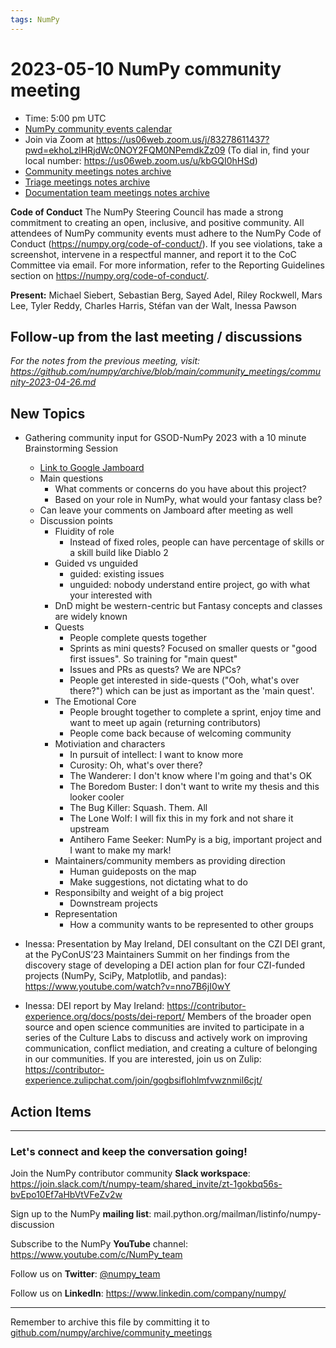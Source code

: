 ```yaml
---
tags: NumPy
---
```

# 2023-05-10 NumPy community meeting


- Time: 5:00 pm UTC
- [NumPy community events calendar](https://scientific-python.org/calendars/)
- Join via Zoom at https://us06web.zoom.us/j/83278611437?pwd=ekhoLzlHRjdWc0NOY2FQM0NPemdkZz09 (To dial in, find your local number: https://us06web.zoom.us/u/kbGQI0hHSd)
- [Community meetings notes archive](https://github.com/numpy/archive/tree/main/community_meetings)
- [Triage meetings notes archive](https://github.com/numpy/archive/tree/master/triage_meetings)
- [Documentation team meetings notes archive](https://github.com/numpy/archive/tree/main/docs_team_meetings)

**Code of Conduct**
The NumPy Steering Council has made a strong commitment to creating an open, inclusive, and positive community. 
All attendees of NumPy community events must adhere to the NumPy Code of Conduct (https://numpy.org/code-of-conduct/). 
If you see violations, take a screenshot, intervene in a respectful manner, and report it to the CoC Committee via email. For more information, refer to the Reporting Guidelines section on https://numpy.org/code-of-conduct/.


**Present:** Michael Siebert, Sebastian Berg, Sayed Adel, Riley Rockwell, Mars Lee, Tyler Reddy, Charles Harris, Stéfan van der Walt, Inessa Pawson



## Follow-up from the last meeting / discussions

_For the notes from the previous meeting, visit: https://github.com/numpy/archive/blob/main/community_meetings/community-2023-04-26.md_

## New Topics

- Gathering community input for GSOD-NumPy 2023 with a 10 minute Brainstorming Session
    - [Link to Google Jamboard](https://jamboard.google.com/d/1j_rEIslOh59N9cLGU1VGc7rTc88SuLTi7l4YqTqAULc/edit?usp=sharing)
    - Main questions
        - What comments or concerns do you have about this project?
        - Based on your role in NumPy, what would your fantasy class be?
    - Can leave your comments on Jamboard after meeting as well
    - Discussion points
        - Fluidity of role
            - Instead of fixed roles, people can have percentage of skills or a skill build like Diablo 2
        - Guided vs unguided
            - guided: existing issues
            - unguided: nobody understand entire project, go with what your interested with
        - DnD might be western-centric but Fantasy concepts and classes are widely known
        - Quests
            - People complete quests together
            - Sprints as mini quests? Focused on smaller quests or "good first issues". So training for "main quest"
            - Issues and PRs as quests? We are NPCs?
            - People get interested in side-quests ("Ooh, what's over there?") which can be just as important as the 'main quest'. 
        - The Emotional Core
            - People brought together to complete a sprint, enjoy time and want to meet up again (returning contributors)
            - People come back because of welcoming community
        - Motiviation and characters
            - In pursuit of intellect: I want to know more
            - Curosity: Oh, what's over there?
            - The Wanderer: I don't know where I'm going and that's OK
            - The Boredom Buster: I don't want to write my thesis and this looker cooler
            - The Bug Killer: Squash. Them. All
            - The Lone Wolf: I will fix this in my fork and not share it upstream
            - Antihero Fame Seeker: NumPy is a big, important project and I want to make my mark!
        - Maintainers/community members as providing direction
            - Human guideposts on the map
            - Make suggestions, not dictating what to do
        - Responsibilty and weight of a big project
            - Downstream projects
        - Representation
            - How a community wants to be represented to other groups

- Inessa: Presentation by May Ireland, DEI consultant on the CZI DEI grant, at the PyConUS’23 Maintainers Summit on her findings from the discovery stage of developing a DEI action plan for four CZI-funded projects (NumPy, SciPy, Matplotlib, and pandas): https://www.youtube.com/watch?v=nno7B6jI0wY

- Inessa: DEI report by May Ireland: https://contributor-experience.org/docs/posts/dei-report/
Members of the broader open source and open science communities are invited to participate in a series of the Culture Labs to discuss and actively work on improving communication, conflict mediation, and creating a culture of belonging in our communities.
If you are interested, join us on Zulip: https://contributor-experience.zulipchat.com/join/gogbsiflohlmfvwznmil6cjt/




## Action Items





---

### Let's connect and keep the conversation going!
Join the NumPy contributor community **Slack workspace**: https://join.slack.com/t/numpy-team/shared_invite/zt-1gokbq56s-bvEpo10Ef7aHbVtVFeZv2w

Sign up to the NumPy **mailing list**: mail.python.org/mailman/listinfo/numpy-discussion

Subscribe to the NumPy **YouTube** channel: https://www.youtube.com/c/NumPy_team

Follow us on **Twitter**: [@numpy_team](https://twitter.com/numpy_team)

Follow us on **LinkedIn**: https://www.linkedin.com/company/numpy/

---
Remember to archive this file by committing it to [github.com/numpy/archive/community_meetings](https://github.com/numpy/archive/tree/main/community_meetings)
